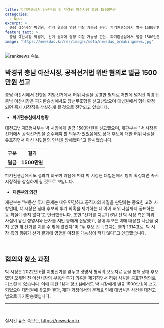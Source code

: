 ```yaml
---
title: 파기환송심서 당선무효 형 박경귀 아산시장 벌금 1500만원
categories:
  - News
excerpt: >
  충남 아산시장 박경귀, 선거 결과에 영향 미칠 가능성 판단. 파기환송심에서 벌금 1500만원 선고 받고, 허위 사실 공표로 선거 결과 방해 판시. 상대 후보 투기 의혹 제기하며 선거 6일 전 허위 성명서·문자 전달. 득표차 불과 1314표인 가운데 박 시장 행위가 선거 결과에 영향 미칠 가능성 높다고 판단. 대법원 상고 후 확정될 경우 시장직 상실 예상.
feature_text: >
  충남 아산시장 박경귀, 선거 결과에 영향 미칠 가능성 판단. 파기환송심에서 벌금 1500만원 선고 받고, 허위 사실 공표로 선거 결과 방해 판시. 상대 후보 투기 의혹 제기하며 선거 6일 전 허위 성명서·문자 전달. 득표차 불과 1314표인 가운데 박 시장 행위가 선거 결과에 영향 미칠 가능성 높다고 판단. 대법원 상고 후 확정될 경우 시장직 상실 예상.
image: 'https://newsdao.kr/res/images/meta/newsdao_breakingnews.jpg'
---
```


<p><img src="https://newsdao.kr/res/images/meta/newsdao_breakingnews.jpg" alt="ranknews 속보" /></p>

<h2 data-ke-size="size26">박경귀 충남 아산시장, 공직선거법 위반 혐의로 벌금 1500만원 선고</h2>

<p data-ke-size="size16">충남 아산시에서 진행된 지방선거에서 허위 사실을 공표한 혐의로 재판에 넘겨진 박경귀 충남 아산시장은 파기환송심에서도 당선무효형을 선고받았으며 대법원에서 형이 확정되면 즉시 시장직을 상실하게 될 것으로 전망되고 있습니다.</p>

<ul>
  <li><b>파기환송심에서 형량</b></li>
</ul>

<p data-ke-size="size16">대전고법 제3형사부는 박 시장에게 벌금 1500만원을 선고했으며, 재판부는 "박 시장은 선거에서 공직선거법을 준수해야 할 의무가 있었음에도 상대 후보에 대한 허위 사실을 유포하면서 아신 시민들의 인식을 방해했다"고 판시했습니다.</p>

<table>
  <tr>
    <th>구분</th>
    <th>결과</th>
  </tr>
  <tr>
    <td style="text-align: center; height: 17px;"><b>벌금</b></td>
    <td style="text-align: center; height: 17px;"><b>1500만원</b></td>
  </tr>
</table>

<p data-ke-size="size16">파기환송심에서도 결과가 바뀌지 않음에 따라 박 시장은 대법원에서 형이 확정되면 즉시 시장직을 상실하게 될 것으로 보입니다.</p>

<ul>
  <li><b>재판부의 의견</b></li>
</ul>

<p data-ke-size="size16">재판부는 "부동산 투기 문제는 매우 민감하고 공직자의 자질을 판단하는 중요한 고려 사항인데, 박 시장은 상대 후보의 투기 의혹을 제기하는 데 이어 허위 사실까지 공표하는 등 죄질이 좋지 않다"고 언급했습니다. 또한 "선거를 치르기 6일 전 박 시장 측은 허위 사실이 담긴 성명서와 문자를 지인 등에게 전달했고, 상대 후보는 이에 대응할 시간을 갖지 못한 채 선거를 치를 수 밖에 없었다"며 "두 후보 간 득표차는 불과 1314표로, 박 시장 측의 행위가 선거 결과에 영향을 미쳤을 가능성이 적지 않다"고 언급했습니다.</p>

<p data-ke-size="size16">&nbsp;</p>

<h2 data-ke-size="size26">혐의와 항소 과정</h2>

<p data-ke-size="size16">박 시장은 2022년 6월 지방선거를 앞두고 성명서 형식의 보도자료 등을 통해 상대 후보였던 오세현 전 아산시장의 부동산 투기 의혹을 제기하면서 허위 사실을 공표한 혐의로 기소된 바 있습니다. 이에 대한 1심과 항소심에서도 박 시장에게 벌금 1500만원이 선고되었으며 대법원에 상고한 결과, 재판 과정에서의 문제로 인해 대법원은 사건을 대전고법으로 파기환송했습니다.</p>

<hr>

<p data-ke-size="size16">&nbsp;</p>
실시간 뉴스 속보는, <a href="https://newsdao.kr" rel="dofollow">https://newsdao.kr</a>



